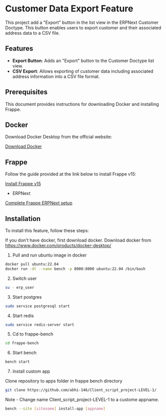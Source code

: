 # Customer Data Export Feature

This project add a "Export" button in the list view in the ERPNext Customer Doctype. This button enables users to export customer and their associated address data to a CSV file. 

## Features

- **Export Button**: Adds an "Export" button to the Customer Doctype list view.
- **CSV Export**: Allows exporting of customer data including associated address information into a CSV file format.

## Prerequisites

This document provides instructions for downloading Docker and installing Frappe.

## Docker
Download Docker Desktop from the official website:

[Download Docker](https://www.docker.com/products/docker-desktop)

## Frappe
Follow the guide provided at the link below to install Frappe v15:

[Install Frappe v15](https://wiki.nestorbird.com/wiki/install-frappe-v15)

- ERPNext

[Complete Frappe ERPNext setup](https://github.com/frappe/bench?tab=readme-ov-file)



## Installation

To install this feature, follow these steps:

If you don't have docker, first download docker.
Download docker from https://www.docker.com/products/docker-desktop/

1. Pull and run ubuntu image in docker

```bash
docker pull ubuntu:22.04
docker run -dt --name bench -p 8000:8000 ubuntu:22.04 /bin/bash
```

2. Switch user

```bash
su - erp_user
```

3. Start postgres

```bash
sudo service postgresql start
```

4. Start redis

```bash
sudo service redis-server start
```

5. Cd to frappe-bench

```bash
cd frappe-bench
```

6. Start bench

```bash
bench start
```

7. Install custom app

Clone repository to apps folder in frappe bench directory
```bash
git clone https://github.com/abhi-146/Client_script_project-LEVEL-1/
```
Note - Change name Client_script_project-LEVEL-1 to a custome appname.

```bash
bench --site [sitename] install-app [appname]
```
